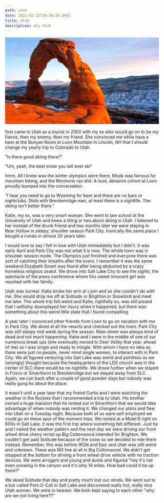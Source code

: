 ```yaml
---
path: utah
date: 2021-02-22T16:28:29.040Z
title: Utah
description: why Utah
---
```

![](../assets/arches.jpg)

 first came to Utah as a tourist in 2002 with my ex who would go on to be my fiance, then my enemy, then my friend.  She convinced me while have a beer at the Bunyan Room at Loon Mountain in Lincoln, NH that I should change my yearly trip to Colorado to Utah.  

"Is there good skiing there?"

"Um, yeah, the best snow you will ever ski"

hmm, All I knew was the winter olympics were there, Moab was famous for mountain biking, and the Mormons ran shit.  A loud, abrasive cohort at Loon proudly bumped into the conversation: 

"I hear you need to go to Wyoming for beer and there are no bars or nightclubs. Stick with Breckenridge man, at least there is a nightlife. The skiing isn't better there."

Katie, my ex, was a very smart woman. She went to law school at the University of Utah and knew a thing or two about skiing in Utah. I listened to her instead of the drunk friend and two months later we were staying in Bear Hollow in sleepy, shoulder season Park City.  Ironically the same place I bought a condo in almost 20 years later. 

I would love to say I fell in love with Utah immediately but I didn't.  It was early April and Park City was not what it is now.  The whole town was in shoulder season mode.  The Olympics just finished and everyone there was sort of catching their breaths after the event.  I remember it was the same weekend Elizabeth Smart was found after being abducted by a crazy homeless religious zealot.  We drove into Salt Lake City to see the sights, the spectacle of the press conference where this sweet innocent girl was reunited with her family.  

Utah was surreal. Katie broke her arm at Loon and so she couldn't ski with me. She would drop me off at Solitude or Brighton or Snowbird and meet me later.  The whole trip felt weird and Katie, rightfully so, was still pissed that I selfishly downplayed her injury when it happened, but there was something about this weird little state that I found compelling. 

A year later I convinced other friends from Loon to go on vacation with me in Park City. We skied at all the resorts and checked out the town. Park City was still sleepy mid week during the season. Main street was always kind of dead and not much happening. Katie and I were in the middle of one of our numerous break ups (she eventually moved to Deer Valley that year, ahead of me) so I was single and ready to mingle.  With whom I have no idea as there were just no people, never mind single women, to interact with in Park City.  We all figured venturing into Salt Lake was weird and pointless as we (wrongly) thought because the headquarters of the LDS church was in the center of SLC there would be no nightlife.  We drove further when we stayed in Frisco or Silverthorn to Breckenridge but we stayed away from SLC.  Again, we can back after a couple of good powder days but nobody was really gung ho about the place. 

It wasn't until a year later that my friend Curtis and I were watching the weather in the Rockies that I recommended a trip to Utah.  His brother owned a huge mansion that he rented out in Silverthorn that we would take advantage of when nobody was renting it.  We changed our plans and flew into Utah on a Tuesday night.  Because both of us were self employed we could go on these spur of the moment trips.   We rented at a Motel 6 right on 600s in Salt Lake. It was the first trip where something felt different. Just he and I nailed the weather pattern and the next day we were driving our front wheel drive chevy rental up Big Cottonwood intended for Brighton. We couldn't get past Solitude because of the snow so we decided to ride there instead.  Remember, this was before IKON and Epic and Utah was still weird and unknown. There was NO line at all in Big Cottonwood.  We didn't get stopped at the bottom for driving a front wheel drive vehicle with no traction devices. We were arrogant and young and dumb and figured "hey it's not even snowing in the canyon and it's only 14 miles. How bad could it be up there?"

We skied Solitude that day and pretty much lost our minds. We went out to a bar called Port-O-Call in Salt Lake and discovered really hot, really nice Utah women.  We were in heaven.  We both kept saying to each other "why are we not living here??"